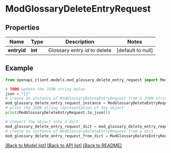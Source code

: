 # ModGlossaryDeleteEntryRequest


## Properties

Name | Type | Description | Notes
------------ | ------------- | ------------- | -------------
**entryid** | **int** | Glossary entry id to delete | [default to null]

## Example

```python
from openapi_client.models.mod_glossary_delete_entry_request import ModGlossaryDeleteEntryRequest

# TODO update the JSON string below
json = "{}"
# create an instance of ModGlossaryDeleteEntryRequest from a JSON string
mod_glossary_delete_entry_request_instance = ModGlossaryDeleteEntryRequest.from_json(json)
# print the JSON string representation of the object
print(ModGlossaryDeleteEntryRequest.to_json())

# convert the object into a dict
mod_glossary_delete_entry_request_dict = mod_glossary_delete_entry_request_instance.to_dict()
# create an instance of ModGlossaryDeleteEntryRequest from a dict
mod_glossary_delete_entry_request_from_dict = ModGlossaryDeleteEntryRequest.from_dict(mod_glossary_delete_entry_request_dict)
```
[[Back to Model list]](../README.md#documentation-for-models) [[Back to API list]](../README.md#documentation-for-api-endpoints) [[Back to README]](../README.md)


